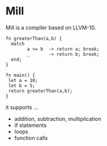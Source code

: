 # Mill

Mill is a compiler based on LLVM-10.

```
fn greaterThan(a,b) {
  match
        a >= b  -> return a; break; 
        _       -> return b; break; 
  end;
}

fn main() {
 let a = 10;
 let b = 5;
 return greaterThan(a,b);
}
```

it supports ...

* addition, subtraction, multiplication
* if statements
* loops
* function calls
